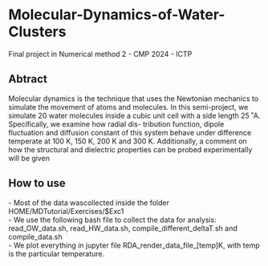 # Molecular-Dynamics-of-Water-Clusters
Final project in Numerical method 2 - CMP 2024 - ICTP

<h2> Abtract </h2>
Molecular dynamics is the technique that uses the Newtonian mechanics to simulate the
movement of atoms and molecules. In this semi-project, we simulate 20 water molecules
inside a cubic unit cell with a side length 25 ˚A. Specifically, we examine how radial dis-
tribution function, dipole fluctuation and diffusion constant of this system behave under
difference temperate at 100 K, 150 K, 200 K and 300 K. Additionally, a comment on how
the structural and dielectric properties can be probed experimentally will be given

<h2> How to use </h2>
- Most of the data wascollected inside the folder HOME/MDTutorial/Exercises/$Exc1  <br>
- We use the following bash file to collect the data for analysis: read_OW_data.sh, read_HW_data.sh, compile_different_deltaT.sh and compile_data.sh <br>
- We plot everything in jupyter file RDA_render_data_file_[temp]K, with temp is the particular temperature.
